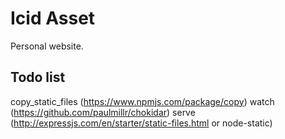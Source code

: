 # Icid Asset

Personal website.



## Todo list

copy_static_files (https://www.npmjs.com/package/copy)
watch (https://github.com/paulmillr/chokidar)
serve (http://expressjs.com/en/starter/static-files.html or node-static)
